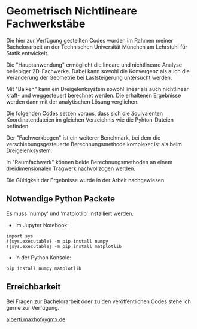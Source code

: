 # Geometrisch Nichtlineare Fachwerkstäbe

Die hier zur Verfügung gestellten Codes wurden im Rahmen meiner Bachelorarbeit an der Technischen Universität München am Lehrstuhl für Statik entwickelt.

Die "Hauptanwendung" ermöglicht die lineare und nichtlineare Analyse beliebiger 2D-Fachwerke. Dabei kann sowohl die Konvergenz als auch die Veränderung der Geometrie bei Laststeigerung untersucht werden.

Mit "Balken" kann ein Dreigelenksystem sowohl linear als auch nichtlinear kraft- und weggesteuert berechnet werden. Die erhaltenen Ergebnisse werden dann mit der analytischen Lösung verglichen.

Die folgenden Codes setzen voraus, dass sich die äquivalenten Koordinatendateien im gleichen Verzeichnis wie die Pyhton-Dateien befinden. 

Der "Fachwerkbogen" ist ein weiterer Benchmark, bei dem die verschiebungsgesteuerte Berechnungsmethode komplexer ist als beim Dreigelenksystem.

In "Raumfachwerk" können beide Berechnungsmethoden an einem dreidimensionalen Tragwerk nachvollzogen werden.

Die Gültigkeit der Ergebnisse wurde in der Arbeit nachgewiesen.

## Notwendige Python Packete

Es muss 'numpy' und 'matplotlib' installiert werden.

- Im Jupyter Notebook:
```
import sys
!{sys.executable} -m pip install numpy
!{sys.executable} -m pip install matplotlib
```

- In der Python Konsole:
```
pip install numpy matplotlib
```

## Erreichbarkeit
Bei Fragen zur Bachelorarbeit oder zu den veröffentlichen Codes stehe ich gerne zur Verfügung.

alberti.maxhof@gmx.de




